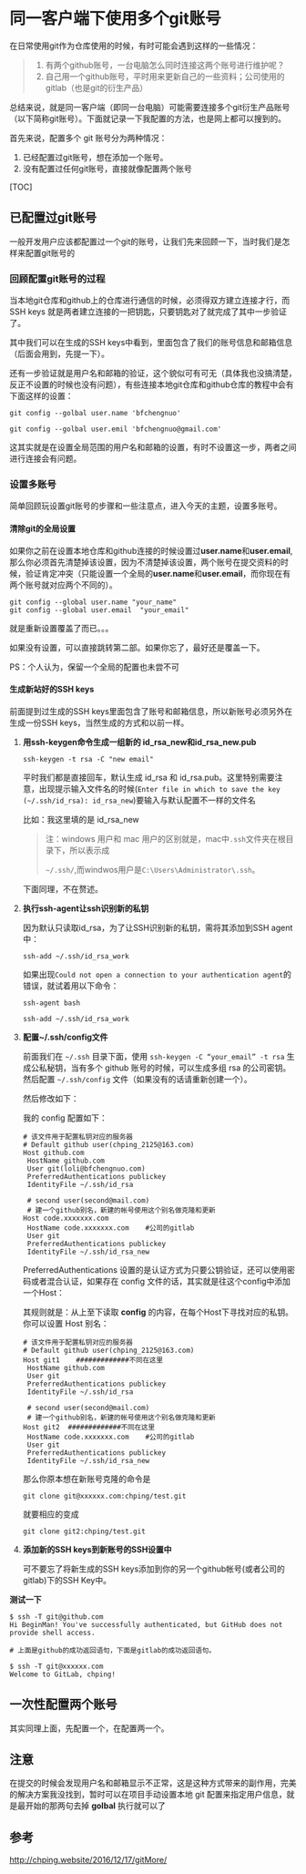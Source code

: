 # 同一客户端下使用多个git账号

在日常使用git作为仓库使用的时候，有时可能会遇到这样的一些情况：

> 1. 有两个github账号，一台电脑怎么同时连接这两个账号进行维护呢？
> 2. 自己用一个github账号，平时用来更新自己的一些资料；公司使用的gitlab（也是git的衍生产品）

总结来说，就是同一客户端（即同一台电脑）可能需要连接多个git衍生产品账号（以下简称git账号）。下面就记录一下我配置的方法，也是网上都可以搜到的。

首先来说，配置多个 git 账号分为两种情况：

1. 已经配置过git账号，想在添加一个账号。
2. 没有配置过任何git账号，直接就像配置两个账号


[TOC]

## 已配置过git账号

 一般开发用户应该都配置过一个git的账号，让我们先来回顾一下，当时我们是怎样来配置git账号的

### 回顾配置git账号的过程

当本地git仓库和github上的仓库进行通信的时候，必须得双方建立连接才行，而SSH keys 就是两者建立连接的一把钥匙，只要钥匙对了就完成了其中一步验证了。

其中我们可以在生成的SSH keys中看到，里面包含了我们的账号信息和邮箱信息（后面会用到，先提一下）。

还有一步验证就是用户名和邮箱的验证，这个貌似可有可无（具体我也没搞清楚，反正不设置的时候也没有问题），有些连接本地git仓库和github仓库的教程中会有下面这样的设置：

```shell
git config --golbal user.name 'bfchengnuo'

git config --golbal user.emil 'bfchengnuo@gmail.com'
```

这其实就是在设置全局范围的用户名和邮箱的设置，有时不设置这一步，两者之间进行连接会有问题。

### 设置多账号

简单回顾玩设置git账号的步骤和一些注意点，进入今天的主题，设置多账号。

#### 清除git的全局设置

如果你之前在设置本地仓库和github连接的时候设置过**user.name**和**user.email**,那么你必须首先清楚掉该设置，因为不清楚掉该设置，两个账号在提交资料的时候，验证肯定冲突（只能设置一个全局的**user.name**和**user.email**，而你现在有两个账号就对应两个不同的）。

```shell
git config --global user.name "your_name"
git config --global user.email  "your_email"
```

就是重新设置覆盖了而已。。。

如果没有设置，可以直接跳转第二部。如果你忘了，最好还是覆盖一下。

PS：个人认为，保留一个全局的配置也未尝不可

#### 生成新站好的SSH keys

前面提到过生成的SSH keys里面包含了账号和邮箱信息，所以新账号必须另外在生成一份SSH keys，当然生成的方式和以前一样。

1. **用ssh-keygen命令生成一组新的 id_rsa_new和id_rsa_new.pub**

   `ssh-keygen -t rsa -C "new email"`

   平时我们都是直接回车，默认生成 id_rsa 和 id_rsa.pub。这里特别需要注意，出现提示输入文件名的时候(`Enter file in which to save the key (~/.ssh/id_rsa): id_rsa_new`)要输入与默认配置不一样的文件名

   比如：我这里填的是 id_rsa_new

   > 注：windows 用户和 mac 用户的区别就是，mac中`.ssh`文件夹在根目录下，所以表示成 
   >
   > `~/.ssh/`,而windwos用户是`C:\Users\Administrator\.ssh`。
   >

   下面同理，不在赘述。


2. **执行ssh-agent让ssh识别新的私钥**

   因为默认只读取id_rsa，为了让SSH识别新的私钥，需将其添加到SSH agent中：

   `ssh-add ~/.ssh/id_rsa_work`

   如果出现`Could not open a connection to your authentication agent`的错误，就试着用以下命令：

   `ssh-agent bash`

   `ssh-add ~/.ssh/id_rsa_work`

3. **配置~/.ssh/config文件**

   前面我们在 `~/.ssh` 目录下面，使用 `ssh-keygen -C “your_email” -t rsa` 生成公私秘钥，当有多个 github 账号的时候，可以生成多组 rsa 的公司密钥。然后配置 `~/.ssh/config` 文件（如果没有的话请重新创建一个）。

   然后修改如下：

   我的 config 配置如下：

   ``` shell
   # 该文件用于配置私钥对应的服务器
   # Default github user(chping_2125@163.com)
   Host github.com
    HostName github.com
    User git(loli@bfchengnuo.com)
    PreferredAuthentications publickey
    IdentityFile ~/.ssh/id_rsa

    # second user(second@mail.com)
    # 建一个github别名，新建的帐号使用这个别名做克隆和更新
   Host code.xxxxxxx.com
    HostName code.xxxxxxx.com    #公司的gitlab
    User git
    PreferredAuthentications publickey
    IdentityFile ~/.ssh/id_rsa_new
   ```

   PreferredAuthentications 设置的是认证方式为只要公钥验证，还可以使用密码或者混合认证，如果存在 config 文件的话，其实就是往这个config中添加一个Host：

   其规则就是：从上至下读取 **config** 的内容，在每个Host下寻找对应的私钥。你可以设置 Host 别名：

   ``` shell
   # 该文件用于配置私钥对应的服务器
   # Default github user(chping_2125@163.com)
   Host git1    #############不同在这里
    HostName github.com
    User git
    PreferredAuthentications publickey
    IdentityFile ~/.ssh/id_rsa

    # second user(second@mail.com)
    # 建一个github别名，新建的帐号使用这个别名做克隆和更新
   Host git2  #############不同在这里
    HostName code.xxxxxxx.com    #公司的gitlab
    User git
    PreferredAuthentications publickey
    IdentityFile ~/.ssh/id_rsa_new
   ```

   那么你原本想在新账号克隆的命令是

   `git clone git@xxxxxx.com:chping/test.git`

   就要相应的变成

   `git clone git2:chping/test.git`

4. **添加新的SSH keys到新账号的SSH设置中**

   可不要忘了将新生成的SSH keys添加到你的另一个github帐号(或者公司的gitlab)下的SSH Key中。

**测试一下**

```shell
$ ssh -T git@github.com
Hi BeginMan! You've successfully authenticated, but GitHub does not provide shell access.

# 上面是github的成功返回语句，下面是gitlab的成功返回语句。

$ ssh -T git@xxxxxx.com
Welcome to GitLab, chping!
```

## 一次性配置两个账号

其实同理上面，先配置一个，在配置两一个。

## 注意

在提交的时候会发现用户名和邮箱显示不正常，这是这种方式带来的副作用，完美的解决方案我没找到，暂时可以在项目手动设置本地 git 配置来指定用户信息，就是最开始的那两句去掉 **golbal** 执行就可以了

## 参考

http://chping.website/2016/12/17/gitMore/